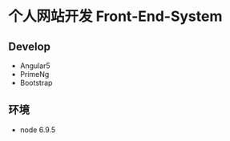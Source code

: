 # 个人网站开发 Front-End-System

## Develop

 - Angular5  
 - PrimeNg
 - Bootstrap

 ## 环境

 - node 6.9.5
